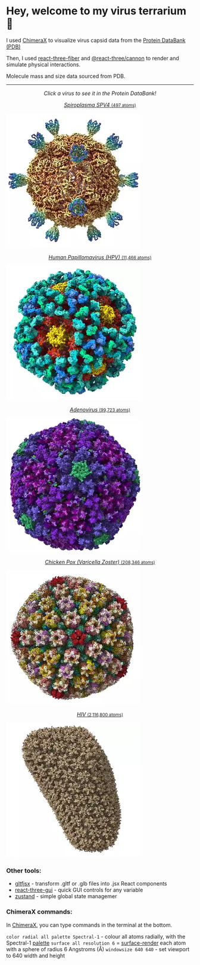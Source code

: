 # Hey, welcome to my virus terrarium 🦠

I used [ChimeraX](https://www.rbvi.ucsf.edu/chimerax/download.html) to visualize virus capsid data from the [Protein DataBank (PDB)](https://www.rcsb.org/)

Then, I used [react-three-fiber](https://github.com/pmndrs/react-three-fiber) and [@react-three/cannon](https://github.com/pmndrs/use-cannon) to render and simulate physical interactions.

Molecule mass and size data sourced from PDB.

---

<p align="middle">
  <i>Click a virus to see it in the Protein DataBank!</i>
</p>
<p align="middle">
  <a href="https://www.rcsb.org/structure/1KVP" target="_blank">
    <p align="middle"><i>Spiroplasma SPV4</i> <small>(497 atoms)</small></p>
    <img width="360" src="./public/models/viruses/Spiroplasma_SPV4.webp" />
  </a>
</p>
<p align="middle">
  <a href="https://www.rcsb.org/structure/3J6R" target="_blank">
    <p align="middle"><i>Human Papillomavirus (HPV)</i> <small>(11,466 atoms)</small></p>
    <img width="360" src="./public/models/viruses/hpv.webp" />
  </a>
</p>
<p align="middle">
  <a href="https://www.rcsb.org/structure/6CGV" target="_blank">
    <p align="middle"><i>Adenovirus</i> <small>(99,723 atoms)</small></p>
    <img width="360" src="./public/models/viruses/adenovirus.webp" />
  </a>
</p>
<p align="middle">
  <a href="https://www.rcsb.org/structure/6LGN" target="_blank">
    <p align="middle"><i>Chicken Pox (Varicella Zoster)</i> <small>(208,346 atoms)</small></p>
    <img width="360" src="./public/models/viruses/varicella_zoster.webp" />
  </a>
</p>
<p align="middle">
  <a href="https://www.rcsb.org/structure/3J3Y" target="_blank">
    <p align="middle"><i>HIV</i> <small>(2,116,800 atoms)</small></p>
    <img width="360" src="./public/models/viruses/hiv.webp" />
  </a>
</p>



### Other tools:

- [gltfjsx](https://github.com/pmndrs/gltfjsx) - transform .gltf or .glb files into .jsx React components
- [react-three-gui](https://github.com/birkir/react-three-gui) - quick GUI controls for any variable
- [zustand](https://github.com/pmndrs/zustand) - simple global state managemer

### ChimeraX commands:

In [ChimeraX](https://www.rbvi.ucsf.edu/chimerax/download.html), you can type commands in the terminal at the bottom.

`color radial all palette Spectral-1` - colour all atoms radially, with the Spectral-1 [palette](https://www.rbvi.ucsf.edu/chimerax/docs/user/commands/color.html#palette-options)
`surface all resolution 6` = [surface-render](https://www.rbvi.ucsf.edu/chimerax/docs/user/commands/surface.html) each atom with a sphere of radius 6 Angstroms (Å)
`windowsize 640 640` - set viewport to 640 width and height

